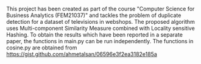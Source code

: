 This project has been created as part of the course "Computer Science for Business Analytics (FEM21037)" and tackles the problem of duplicate detection for a dataset of televisions in webshops. The proposed algorithm uses Multi-component Similarity Measure combined with Locality sensitive Hashing. To obtain the results which have been reported in a separate paper, the functions in main.py can be run independently. The functions in cosine.py are obtained from https://gist.github.com/ahmetalsan/06596e3f2ea3182e185a
